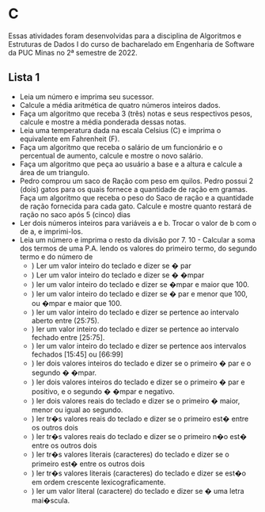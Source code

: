 # C

Essas atividades foram desenvolvidas para a disciplina de Algoritmos e Estruturas de Dados I do curso de bacharelado em Engenharia de Software da PUC Minas no 2ª semestre de 2022.

## Lista 1

- Leia um número e imprima seu sucessor.
- Calcule a média aritmética de quatro números inteiros dados.
- Faça um algoritmo que receba 3 (três) notas e seus respectivos pesos, calcule e mostre a média ponderada dessas notas.
- Leia uma temperatura dada na escala Celsius (C) e imprima o equivalente em Fahrenheit (F). 
- Faça um algoritmo que receba o salário de um funcionário e o percentual de aumento, calcule e mostre o novo salário.
- Faça um algoritmo que peça ao usuário a base e a altura e calcule a área de um triangulo.
- Pedro comprou um saco de Ração com peso em quilos. Pedro possui 2 (dois) gatos para os quais fornece a quantidade de ração em gramas. Faça um algoritmo que receba o peso do Saco de ração e a quantidade de ração fornecida para cada gato. Calcule e mostre quanto restará de ração no saco após 5 (cinco) dias
- Ler dois números inteiros para variáveis a e b. Trocar o valor de b com o de a, e imprimi-los.
- Leia um número e imprima o resto da divisão por 7.
    10 - Calcular a soma dos termos de uma P.A. lendo os valores do primeiro termo, do segundo termo e do número de
  - ) Ler um valor inteiro do teclado e dizer se � par
  - ) Ler um valor inteiro do teclado e dizer se � �mpar
  - ) ler um valor inteiro do teclado e dizer se �mpar e maior que 100.
  - ) ler um valor inteiro do teclado e dizer se � par e menor que 100, ou �mpar e maior que 100.
  - ) ler um valor inteiro do teclado e dizer se pertence ao intervalo aberto entre (25:75).
  - ) ler um valor inteiro do teclado e dizer se pertence ao intervalo fechado entre [25:75].
  - ) ler um valor inteiro do teclado e dizer se pertence aos intervalos fechados [15:45] ou [66:99]
  - ) ler dois valores inteiros do teclado e dizer se o primeiro � par e o segundo � �mpar.
  - ) ler dois valores inteiros do teclado e dizer se o primeiro � par e positivo, e o segundo � �mpar e negativo.
  - ) ler dois valores reais do teclado e dizer se o primeiro � maior, menor ou igual ao segundo.
  - ) ler tr�s valores reais do teclado e dizer se o primeiro est� entre os outros dois
  - ) ler tr�s valores reais do teclado e dizer se o primeiro n�o est� entre os outros dois
  - ) ler tr�s valores literais (caracteres) do teclado e dizer se o primeiro est� entre os outros dois
  - ) ler tr�s valores literais (caracteres) do teclado e dizer se est�o em ordem crescente lexicograficamente.
  - ) ler um valor literal (caractere) do teclado e dizer se � uma letra mai�scula.

